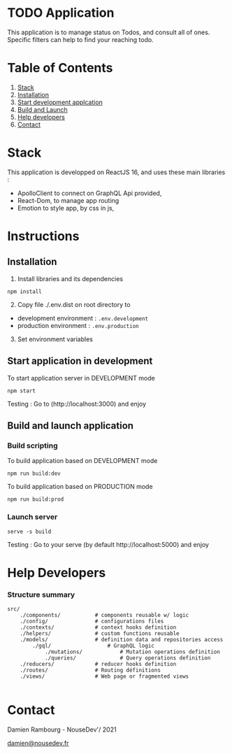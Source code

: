# TODO Application

This application is to manage status on Todos, and consult all of ones. Specific filters can help to find your reaching todo.

# Table of Contents
1. [Stack](#stack)
2. [Installation](#installation)
3. [Start development applcation](#start-application-in-development)
4. [Build and Launch](#build-and-launch-application)
6. [Help developers](#help-developers)
5. [Contact](#contact)

# Stack
This application is developped on ReactJS 16, and uses these main libraries :
- ApolloClient to connect on GraphQL Api provided,
- React-Dom, to manage app routing
- Emotion to style app, by css in js,
# Instructions
## Installation
1. Install libraries and its dependencies
```
npm install
```
2. Copy file ./.env.dist on root directory to
 - development environment : `.env.development`
 - production environment : `.env.production`

3. Set environment variables



## Start application in development
To start application server in DEVELOPMENT mode
```
npm start
```

Testing : Go to (http://localhost:3000) and enjoy

## Build and launch application
### Build scripting
To build application based on DEVELOPMENT mode
```
npm run build:dev
```
To build application based on PRODUCTION mode
```
npm run build:prod
```
### Launch server
```
serve -s build
```

Testing : Go to your serve (by default http://localhost:5000) and enjoy

# Help Developers
### Structure summary
```
src/
    ./components/           # components reusable w/ logic
    ./config/               # configurations files
    ./contexts/             # context hooks definition
    ./helpers/              # custom functions reusable
    ./models/               # definition data and repositories access
        ./gql/                  # GraphQL logic
            ./mutations/            # Mutation operations definition
            ./queries/              # Query operations definition
    ./reducers/             # reducer hooks definition
    ./routes/               # Routing définitions
    ./views/                # Web page or fragmented views
    
```

# Contact
Damien Rambourg - NouseDev'/ 2021

damien@nousedev.fr
